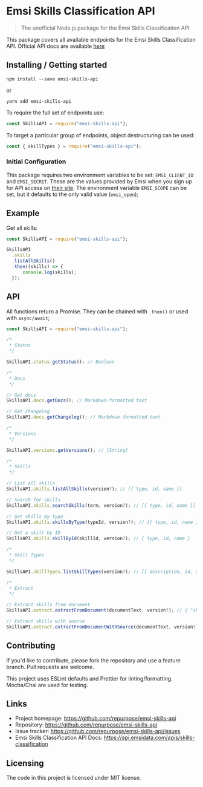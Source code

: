 # Emsi Skills Classification API
> The unofficial Node.js package for the Emsi Skills Classification API

This package covers all available endpoints for the Emsi Skills Classification API. Official API docs are available [here](https://api.emsidata.com/apis/skills-classification)

## Installing / Getting started

```shell
npm install --save emsi-skills-api
```

or 

```shell
yarn add emsi-skills-api
```

To require the full set of endpoints use:

```javascript
const SkillsAPI = require("emsi-skills-api");
```

To target a particular group of endpoints, object destructuring can be used:

```javascript
const { skillTypes } = require("emsi-skills-api");
```

### Initial Configuration

This package requires two environment variables to be set: `EMSI_CLIENT_ID` and `EMSI_SECRET`. These are the values provided by Emsi when you sign up for API access on [their site](https://skills.emsidata.com/). The environment variable `EMSI_SCOPE` can be set, but it defaults to the only valid value (`emsi_open`);

## Example

Get all skills:


```javascript
const SkillsAPI = require("emsi-skills-api");

SkillsAPI
  .skills
  .listAllSkills()
  .then((skills) => {
      console.log(skills);
  });
```

## API

All functions return a Promise. They can be chained with `.then()` or used with `async/await`;

```javascript
const SkillsAPI = require("emsi-skills-api");

/*
 * Status
 */

SkillsAPI.status.getStatus(); // Boolean

/*
 * Docs
 */

// Get docs
SkillsAPI.docs.getDocs(); // Markdown-formatted text

// Get changelog
SkillsAPI.docs.getChangelog(); // Markdown-formatted text

/*
 * Versions
 */

SkillsAPI.versions.getVersions(); // [String]

/*
 * Skills
 */

// List all skills
SkillsAPI.skills.listAllSkills(version?); // [{ type, id, name }]

// Search for skills
SkillsAPI.skills.searchSkills(term, version?); // [{ type, id, name }]

// Get skills by type
SkillsAPI.skills.skillsByType(typeId, version?); // [{ type, id, name }]

// Get a skill by ID
SkillsAPI.skills.skillById(skillId, version?); // { type, id, name }

/*
 * Skill Types
 */

SkillsAPI.skillTypes.listSkillTypes(version?); // [{ description, id, name }]

/*
 * Extract
 */

// Extract skills from document
SkillsAPI.extract.extractFromDocument(documentText, version?); // { "skills": [{ type, id, name }] }

// Extract skills with source
SkillsAPI.extract.extractFromDocumentWithSource(documentText, version?); // { "trace": [Object] }
```

## Contributing

If you'd like to contribute, please fork the repository and use a feature
branch. Pull requests are welcome.

This project uses ESLint defaults and Prettier for linting/formatting. Mocha/Chai are used for testing.

## Links

- Project homepage: https://github.com/repurpose/emsi-skills-api
- Repository: https://github.com/repurpose/emsi-skills-api
- Issue tracker: https://github.com/repurpose/emsi-skills-api/issues
- Emsi Skills Classification API Docs: https://api.emsidata.com/apis/skills-classification

## Licensing

The code in this project is licensed under MIT license.